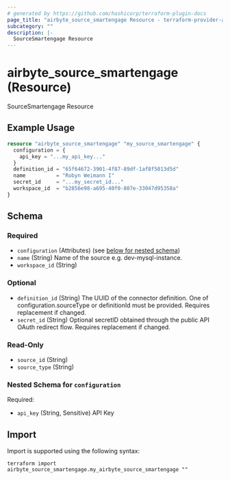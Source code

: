 ```yaml
---
# generated by https://github.com/hashicorp/terraform-plugin-docs
page_title: "airbyte_source_smartengage Resource - terraform-provider-airbyte"
subcategory: ""
description: |-
  SourceSmartengage Resource
---
```


# airbyte_source_smartengage (Resource)

SourceSmartengage Resource

## Example Usage

```terraform
resource "airbyte_source_smartengage" "my_source_smartengage" {
  configuration = {
    api_key = "...my_api_key..."
  }
  definition_id = "65f64672-3901-4f87-89df-1af8f5013d5d"
  name          = "Robyn Weimann I"
  secret_id     = "...my_secret_id..."
  workspace_id  = "b2856e98-a695-40f0-807e-33047d95358a"
}
```

<!-- schema generated by tfplugindocs -->
## Schema

### Required

- `configuration` (Attributes) (see [below for nested schema](#nestedatt--configuration))
- `name` (String) Name of the source e.g. dev-mysql-instance.
- `workspace_id` (String)

### Optional

- `definition_id` (String) The UUID of the connector definition. One of configuration.sourceType or definitionId must be provided. Requires replacement if changed.
- `secret_id` (String) Optional secretID obtained through the public API OAuth redirect flow. Requires replacement if changed.

### Read-Only

- `source_id` (String)
- `source_type` (String)

<a id="nestedatt--configuration"></a>
### Nested Schema for `configuration`

Required:

- `api_key` (String, Sensitive) API Key

## Import

Import is supported using the following syntax:

```shell
terraform import airbyte_source_smartengage.my_airbyte_source_smartengage ""
```
